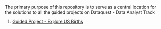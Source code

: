 The primary purpose of this repository is to serve as a central location for the solutions to all the guided projects on 
[Dataquest - Data Analyst Track](https://www.dataquest.io/path/data-analyst)

1. [Guided Project - Explore US Births](https://github.com/sudeepnarkar/Dataquest/blob/master/Data%20Analyst%20Track/Guided%20Project%20-%20Explore%20US%20Births/ExploreUSBirths.ipynb)

